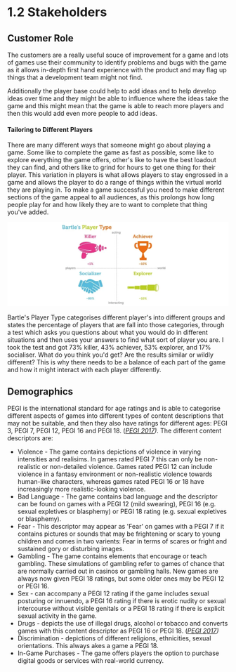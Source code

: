 # 1.2 Stakeholders

## Customer Role

The customers are a really useful souce of improvement for a game and lots of games use their community to identify problems and bugs with the game as it allows in-depth first hand experience with the product and may flag up things that a development team might not find.&#x20;

Additionally the player base could help to add ideas and to help develop ideas over time and they might be able to influence where the ideas take the game and this might mean that the game is able to reach more players and then this would add even more people to add ideas.

#### Tailoring to Different Players&#x20;

There are many different ways that someone might go about playing a game. Some like to complete the game as fast as possible, some like to explore everything the game offers, other's like to have the best loadout they can find, and others like to grind for hours to get one thing for their player. This variation in players is what allows players to stay engrossed in a game and allows the player to do a range of things within the virtual world they are playing in. To make a game successful you need to make different sections of the game appeal to all audiences, as this prolongs how long people play for and how likely they are to want to complete that thing you've added.&#x20;

![Bartle's Player Type (Kumar, J., Herger, M. and Friis Dam, R. 2020)](<../.gitbook/assets/image (1) (1) (1) (1).png>)

Bartle's Player Type categorises different player's into different groups and states the percentage of players that are fall into those categories, through a test which asks you questions about what you would do in different situations and then uses your answers to find what sort of player you are. I took the test and got 73% killer, 43% achiever, 53% explorer, and 17% socialiser. What do you think you'd get? Are the results similar or wildly different? This is why there needs to be a balance of each part of the game and how it might interact with each player differently.&#x20;

## Demographics

PEGI is the international standard for age ratings and is able to categorise different aspects of games into different types of content descriptions that may not be suitable, and then they also have ratings for different ages: PEGI 3, PEGI 7, PEGI 12, PEGI 16 and PEGI 18. ([_PEGI 2017_](../analysis/reference-list.md)_)_. The different content descriptors are:

* Violence - The game contains depictions of violence in varying intensities and realisims.  In games rated PEGI 7 this can only be non-realistic or non-detailed violence. Games rated PEGI 12 can include violence in a fantasy environment or non-realistic violence towards human-like characters, whereas games rated PEGI 16 or 18 have increasingly more realistic-looking violence.​
* Bad Language - The game contains bad language and the descriptor can be found on games with a PEGI 12 (mild swearing), PEGI 16 (e.g. sexual expletives or blasphemy) or PEGI 18 rating (e.g. sexual expletives or blasphemy).
* Fear - This descriptor may appear as 'Fear' on games with a PEGI 7 if it contains pictures or sounds that may be frightening or scary to young children and comes in two varients: Fear in terms of scares or fright and sustained gory or disturbing images.&#x20;
* Gambling - The game contains elements that encourage or teach gambling. These simulations of gambling refer to games of chance that are normally carried out in casinos or gambling halls. New games are always now given PEGI 18 ratings, but some older ones may be PEGI 12 or PEGI 16.&#x20;
* Sex - can accompany a PEGI 12 rating if the game includes sexual posturing or innuendo, a PEGI 16 rating if there is erotic nudity or sexual intercourse without visible genitals or a PEGI 18 rating if there is explicit sexual activity in the game.&#x20;
* Drugs - depicts the use of illegal drugs, alcohol or tobacco and converts games with this content descriptor as PEGI 16 or PEGI 18. ([_PEGI 2017_](../analysis/reference-list.md)_)_
* Discrimination - depictions of different religions, ethnicities, sexual orientations. This always akes a game a PEGI 18.
* In-Game Purchases - The game offers players the option to purchase digital goods or services with real-world currency.
